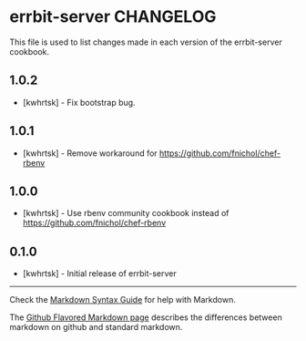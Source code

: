 errbit-server CHANGELOG
=======================

This file is used to list changes made in each version of the errbit-server cookbook.

1.0.2
-----
- [kwhrtsk] - Fix bootstrap bug.

1.0.1
-----
- [kwhrtsk] - Remove workaround for https://github.com/fnichol/chef-rbenv

1.0.0
-----
- [kwhrtsk] - Use rbenv community cookbook instead of https://github.com/fnichol/chef-rbenv

0.1.0
-----
- [kwhrtsk] - Initial release of errbit-server

- - -
Check the [Markdown Syntax Guide](http://daringfireball.net/projects/markdown/syntax) for help with Markdown.

The [Github Flavored Markdown page](http://github.github.com/github-flavored-markdown/) describes the differences between markdown on github and standard markdown.
